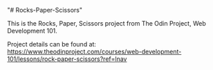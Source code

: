 "# Rocks-Paper-Scissors" 

This is the Rocks, Paper, Scissors project from The Odin Project, Web Development 101.

Project details can be found at: https://www.theodinproject.com/courses/web-development-101/lessons/rock-paper-scissors?ref=lnav
